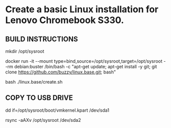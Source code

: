 # Create a basic Linux installation for Lenovo Chromebook S330.

## BUILD INSTRUCTIONS

mkdir /opt/sysroot

docker run -it --mount type=bind,source=/opt/sysroot,target=/opt/sysroot --rm debian:buster /bin/bash -c "apt-get update; apt-get install -y git; git clone https://github.com/buzzy/linux.base.git; bash"

bash ./linux.base/create.sh

## COPY TO USB DRIVE

dd if=/opt/sysroot/boot/vmkernel.kpart /dev/sda1

rsync -aAXv /opt/sysroot /dev/sda2
